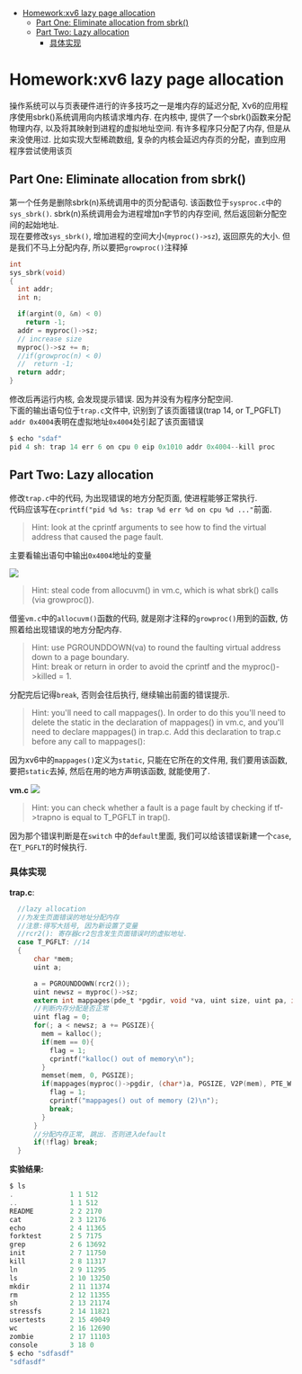 <!-- vim-markdown-toc GFM -->

* [Homework:xv6 lazy page allocation](#homeworkxv6-lazy-page-allocation)
    * [Part One: Eliminate allocation from sbrk()](#part-one-eliminate-allocation-from-sbrk)
    * [Part Two: Lazy allocation](#part-two-lazy-allocation)
        * [具体实现](#具体实现)

<!-- vim-markdown-toc -->
# Homework:xv6 lazy page allocation

操作系统可以与页表硬件进行的许多技巧之一是堆内存的延迟分配, Xv6的应用程序使用sbrk()系统调用向内核请求堆内存. 在内核中, 提供了一个sbrk()函数来分配物理内存, 以及将其映射到进程的虚拟地址空间. 有许多程序只分配了内存, 但是从来没使用过. 比如实现大型稀疏数组, 复杂的内核会延迟内存页的分配，直到应用程序尝试使用该页

## Part One: Eliminate allocation from sbrk()

第一个任务是删除sbrk(n)系统调用中的页分配语句. 该函数位于`sysproc.c`中的`sys_sbrk()`. sbrk(n)系统调用会为进程增加n字节的内存空间, 然后返回新分配空间的起始地址.  
现在要修改`sys_sbrk()`, 增加进程的空间大小(`myproc()->sz`), 返回原先的大小. 但是我们不马上分配内存, 所以要把`growproc()`注释掉  

```c
int
sys_sbrk(void)
{
  int addr;
  int n;

  if(argint(0, &n) < 0)
    return -1;
  addr = myproc()->sz;
  // increase size
  myproc()->sz += n;
  //if(growproc(n) < 0)
  //  return -1;
  return addr;
}
```

修改后再运行内核, 会发现提示错误. 因为并没有为程序分配空间.  
下面的输出语句位于`trap.c`文件中, 识别到了该页面错误(trap 14, or T_PGFLT)  
`addr 0x4004`表明在虚拟地址`0x4004`处引起了该页面错误

```c
$ echo "sdaf"                                                     
pid 4 sh: trap 14 err 6 on cpu 0 eip 0x1010 addr 0x4004--kill proc
```

## Part Two: Lazy allocation

修改`trap.c`中的代码, 为出现错误的地方分配页面, 使进程能够正常执行.  
代码应该写在`cprintf("pid %d %s: trap %d err %d on cpu %d ..."`前面.  
> Hint: look at the cprintf arguments to see how to find the virtual address that caused the page fault.  

主要看输出语句中输出`0x4004`地址的变量  

![](img.png)

> Hint: steal code from allocuvm() in vm.c, which is what sbrk() calls (via growproc()).  

借鉴`vm.c`中的`allocuvm()`函数的代码, 就是刚才注释的`growproc()`用到的函数, 仿照着给出现错误的地方分配内存.  

> Hint: use PGROUNDDOWN(va) to round the faulting virtual address down to a page boundary.  
> Hint: break or return in order to avoid the cprintf and the myproc()->killed = 1.  

分配完后记得`break`, 否则会往后执行, 继续输出前面的错误提示.  

> Hint: you'll need to call mappages(). In order to do this you'll need to delete the static in the declaration of mappages() in vm.c, and you'll need to declare mappages() in trap.c. Add this declaration to trap.c before any call to mappages():

因为xv6中的`mappages()`定义为`static`, 只能在它所在的文件用, 我们要用该函数, 要把`static`去掉, 然后在用的地方声明该函数, 就能使用了.  

**vm.c**
![](img2.png)

> Hint: you can check whether a fault is a page fault by checking if tf->trapno is equal to T_PGFLT in trap().  

因为那个错误判断是在`switch` 中的`default`里面, 我们可以给该错误新建一个`case`, 在`T_PGFLT`的时候执行.  

### 具体实现
**trap.c**:  
```c
  //lazy allocation
  //为发生页面错误的地址分配内存
  //注意:得写大括号, 因为新设置了变量
  //rcr2(): 寄存器cr2包含发生页面错误时的虚拟地址.
  case T_PGFLT: //14
  {
      char *mem;
      uint a;

      a = PGROUNDDOWN(rcr2());
      uint newsz = myproc()->sz;
      extern int mappages(pde_t *pgdir, void *va, uint size, uint pa, int perm);
      //判断内存分配是否正常
      uint flag = 0;
      for(; a < newsz; a += PGSIZE){
        mem = kalloc();
        if(mem == 0){
          flag = 1;
          cprintf("kalloc() out of memory\n");
        }
        memset(mem, 0, PGSIZE);
        if(mappages(myproc()->pgdir, (char*)a, PGSIZE, V2P(mem), PTE_W|PTE_U) < 0){
          flag = 1;
          cprintf("mappages() out of memory (2)\n");
          break;
        }
      }
      //分配内存正常, 跳出. 否则进入default
      if(!flag) break;
  }
```
**实验结果:**  
```c
$ ls                      
.              1 1 512    
..             1 1 512    
README         2 2 2170   
cat            2 3 12176  
echo           2 4 11365  
forktest       2 5 7175   
grep           2 6 13692  
init           2 7 11750  
kill           2 8 11317  
ln             2 9 11295  
ls             2 10 13250 
mkdir          2 11 11374 
rm             2 12 11355 
sh             2 13 21174 
stressfs       2 14 11821 
usertests      2 15 49049 
wc             2 16 12690 
zombie         2 17 11103 
console        3 18 0     
$ echo "sdfasdf"          
"sdfasdf"                 
```
